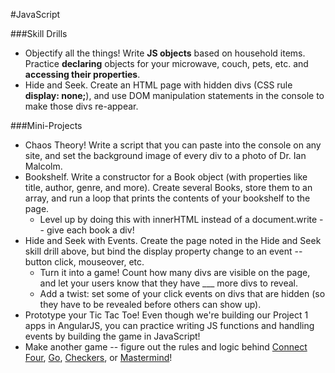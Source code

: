 #JavaScript


###Skill Drills
- Objectify all the things! Write **JS objects** based on household items. Practice **declaring** objects for your microwave, couch, pets, etc. and **accessing their properties**.
- Hide and Seek. Create an HTML page with hidden divs (CSS rule **display: none;**), and use DOM manipulation statements in the console to make those divs re-appear.


###Mini-Projects
- Chaos Theory! Write a script that you can paste into the console on any site, and set the background image of every div to a photo of Dr. Ian Malcolm. 
- Bookshelf. Write a constructor for a Book object (with properties like title, author, genre, and more). Create several Books, store them to an array, and run a loop that prints the contents of your bookshelf to the page. 
	- Level up by doing this with innerHTML instead of a document.write -- give each book a div!
- Hide and Seek with Events. Create the page noted in the Hide and Seek skill drill above, but bind the display property change to an event -- button click, mouseover, etc.
	- Turn it into a game! Count how many divs are visible on the page, and let your users know that they have ___ more divs to reveal.
	- Add a twist: set some of your click events on divs that are hidden (so they have to be revealed before others can show up).
- Prototype your Tic Tac Toe! Even though we're building our Project 1 apps in AngularJS, you can practice writing JS functions and handling events by building the game in JavaScript!
- Make another game -- figure out the rules and logic behind [Connect Four](http://en.wikipedia.org/wiki/Connect_Four), [Go](http://en.wikipedia.org/wiki/Go_(game)), [Checkers](http://en.wikipedia.org/wiki/Draughts), or [Mastermind](http://en.wikipedia.org/wiki/Mastermind_(board_game))!




